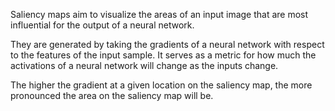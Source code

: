 Saliency maps aim to visualize the areas of an input image that are most influential for the output of a neural network.

They are generated by taking the gradients of a neural network with respect to the features of the input sample. It serves as a metric for how much the activations of a neural network will change as the inputs change.

The higher the gradient at a given location on the saliency map, the more pronounced the area on the saliency map will be.

